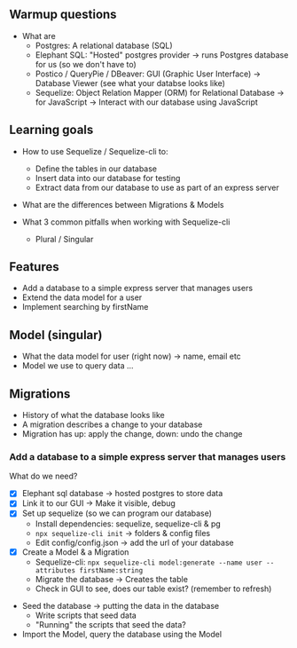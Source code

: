 ## Warmup questions

- What are
  - Postgres: A relational database (SQL)
  - Elephant SQL: "Hosted" postgres provider
    -> runs Postgres database for us (so we don't have to)
  - Postico / QueryPie / DBeaver: GUI (Graphic User Interface)
    -> Database Viewer (see what your databse looks like)
  - Sequelize: Object Relation Mapper (ORM) for Relational Database
    -> for JavaScript -> Interact with our database using JavaScript

## Learning goals

- How to use Sequelize / Sequelize-cli to:

  - Define the tables in our database
  - Insert data into our database for testing
  - Extract data from our database to use as part of an express server

- What are the differences between Migrations & Models

- What 3 common pitfalls when working with Sequelize-cli
  - Plural / Singular

## Features

- Add a database to a simple express server that manages users
- Extend the data model for a user
- Implement searching by firstName

## Model (singular)

- What the data model for user (right now) -> name, email etc
- Model we use to query data ...

## Migrations

- History of what the database looks like
- A migration describes a change to your database
- Migration has up: apply the change, down: undo the change

### Add a database to a simple express server that manages users

What do we need?

- [x] Elephant sql database -> hosted postgres to store data
- [x] Link it to our GUI -> Make it visible, debug
- [x] Set up sequelize (so we can program our database)
  - Install dependencies: sequelize, sequelize-cli & pg
  - `npx sequelize-cli init` -> folders & config files
  - Edit config/config.json -> add the url of your database
- [x] Create a Model & a Migration
  - Sequelize-cli: `npx sequelize-cli model:generate --name user --attributes firstName:string`
  - Migrate the database -> Creates the table
  - Check in GUI to see, does our table exist? (remember to refresh)
- Seed the database -> putting the data in the database
  - Write scripts that seed data
  - "Running" the scripts that seed the data?
- Import the Model, query the database using the Model
